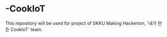 # -CookIoT
This repository will be used for project of SKKU Making Hackerton, '내가 만든 CookIoT' team.
